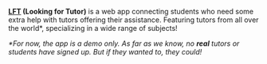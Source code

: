 **[LFT](https://looking-for-tutor.herokuapp.com) (Looking for Tutor)** is a web app connecting students who need some extra help with tutors offering their assistance. Featuring tutors from all over the world\*, specializing in a wide range of subjects!

_\*For now, the app is a demo only. As far as we know, no **real** tutors or students have signed up. But if they wanted to, they could!_
